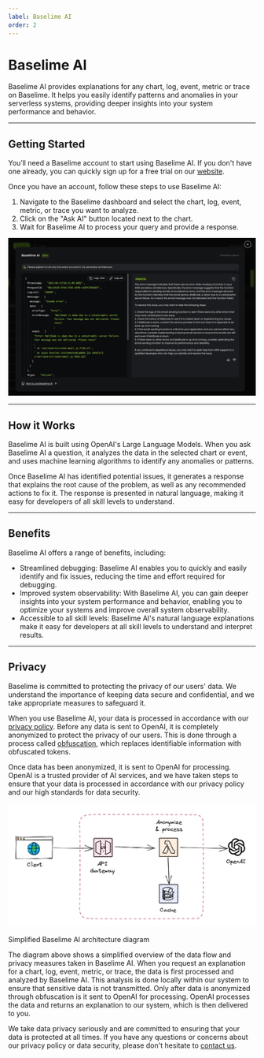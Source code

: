 ```yaml
---
label: Baselime AI
order: 2
---
```


# Baselime AI

Baselime AI provides explanations for any chart, log, event, metric or trace on Baselime. It helps you easily identify patterns and anomalies in your serverless systems, providing deeper insights into your system performance and behavior.

---

## Getting Started

You’ll need a Baselime account to start using Baselime AI. If you don't have one already, you can quickly sign up for a free trial on our [website](https://console.baselime.io).

Once you have an account, follow these steps to use Baselime AI:

1. Navigate to the Baselime dashboard and select the chart, log, event, metric, or trace you want to analyze.
2. Click on the "Ask AI" button located next to the chart.
3. Wait for Baselime AI to process your query and provide a response.

![Baselime AI explaining an error](../assets/images/illustrations/analyzing-data/baselime-ai.png)

---

## How it Works

Baselime AI is built using OpenAI's Large Language Models. When you ask Baselime AI a question, it analyzes the data in the selected chart or event, and uses machine learning algorithms to identify any anomalies or patterns.

Once Baselime AI has identified potential issues, it generates a response that explains the root cause of the problem, as well as any recommended actions to fix it. The response is presented in natural language, making it easy for developers of all skill levels to understand.

---

## Benefits

Baselime AI offers a range of benefits, including:

- Streamlined debugging: Baselime AI enables you to quickly and easily identify and fix issues, reducing the time and effort required for debugging.
- Improved system observability: With Baselime AI, you can gain deeper insights into your system performance and behavior, enabling you to optimize your systems and improve overall system observability.
- Accessible to all skill levels: Baselime AI's natural language explanations make it easy for developers at all skill levels to understand and interpret results.

---

## Privacy

Baselime is committed to protecting the privacy of our users' data. We understand the importance of keeping data secure and confidential, and we take appropriate measures to safeguard it.

When you use Baselime AI, your data is processed in accordance with our [privacy policy](https://baselime.io/privacy). Before any data is sent to OpenAI, it is completely anonymized to protect the privacy of our users. This is done through a process called [obfuscation](../security/privacy.md/#obfuscating-keys), which replaces identifiable information with obfuscated tokens.

Once data has been anonymized, it is sent to OpenAI for processing. OpenAI is a trusted provider of AI services, and we have taken steps to ensure that your data is processed in accordance with our privacy policy and our high standards for data security.

![Simplified Baselime AI architecture diagram](../assets/images/illustrations/analyzing-data/baselime-ai-architecture.png)

Simplified Baselime AI architecture diagram

The diagram above shows a simplified overview of the data flow and privacy measures taken in Baselime AI. When you request an explanation for a chart, log, event, metric, or trace, the data is first processed and analyzed by Baselime AI. This analysis is done locally within our system to ensure that sensitive data is not transmitted. Only after data is anonymized through obfuscation is it sent to OpenAI for processing. OpenAI processes the data and returns an explanation to our system, which is then delivered to you.

We take data privacy seriously and are committed to ensuring that your data is protected at all times. If you have any questions or concerns about our privacy policy or data security, please don't hesitate to [contact us](https://join.slack.com/t/baselimecommunity/shared_invite/zt-1eu7l0ag1-wxYXQV6Fr_aiB3ZPm3LhDQ).
